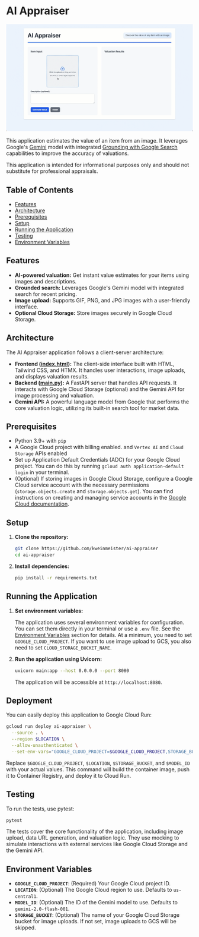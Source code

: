 # AI Appraiser

![AI Appraiser GIF](ai-appraiser.gif)

This application estimates the value of an item from an image. It leverages Google's [Gemini](https://ai.google.dev/gemini-api/docs) model with integrated [Grounding with Google Search](https://ai.google.dev/gemini-api/docs/grounding) capabilities to improve the accuracy of valuations.

This application is intended for informational purposes only and should not substitute for professional appraisals.

## Table of Contents

- [Features](#features)
- [Architecture](#architecture)
- [Prerequisites](#prerequisites)
- [Setup](#setup)
- [Running the Application](#running-the-application)
- [Testing](#testing)
- [Environment Variables](#environment-variables)

## Features

- **AI-powered valuation:** Get instant value estimates for your items using images and descriptions.
- **Grounded search:** Leverages Google's Gemini model with integrated search for recent pricing.
- **Image upload:** Supports GIF, PNG, and JPG images with a user-friendly interface.
- **Optional Cloud Storage:** Store images securely in Google Cloud Storage.

## Architecture

The AI Appraiser application follows a client-server architecture:

- **Frontend ([index.html](./index.html)):** The client-side interface built with HTML, Tailwind CSS, and HTMX. It handles user interactions, image uploads, and displays valuation results.
- **Backend ([main.py](./main.py)):** A FastAPI server that handles API requests. It interacts with Google Cloud Storage (optional) and the Gemini API for image processing and valuation.
- **Gemini API:** A powerful language model from Google that performs the core valuation logic, utilizing its built-in search tool for market data.

## Prerequisites

- Python 3.9+ with `pip`
- A Google Cloud project with billing enabled. and `Vertex AI` and `Cloud Storage` APIs enabled
- Set up Application Default Credentials (ADC) for your Google Cloud project. You can do this by running `gcloud auth application-default login` in your terminal.
- (Optional) If storing images in Google Cloud Storage, configure a Google Cloud service account with the necessary permissions (`storage.objects.create` and `storage.objects.get`). You can find instructions on creating and managing service accounts in the [Google Cloud documentation](https://cloud.google.com/iam/docs/service-accounts).

## Setup

1. **Clone the repository:**

    ```bash
    git clone https://github.com/kweinmeister/ai-appraiser
    cd ai-appraiser
    ```

2. **Install dependencies:**

    ```bash
    pip install -r requirements.txt
    ```

## Running the Application

1. **Set environment variables:**

    The application uses several environment variables for configuration. You can set them directly in your terminal or use a `.env` file. See the [Environment Variables](#environment-variables) section for details. At a minimum, you need to set `GOOGLE_CLOUD_PROJECT`. If you want to use image upload to GCS, you also need to set `CLOUD_STORAGE_BUCKET_NAME`.

2. **Run the application using Uvicorn:**

    ```bash
    uvicorn main:app --host 0.0.0.0 --port 8080
    ```

    The application will be accessible at `http://localhost:8080`.

## Deployment

You can easily deploy this application to Google Cloud Run:

```bash
gcloud run deploy ai-appraiser \
  --source . \
  --region $LOCATION \
  --allow-unauthenticated \
  --set-env-vars="GOOGLE_CLOUD_PROJECT=$GOOGLE_CLOUD_PROJECT,STORAGE_BUCKET=$STORAGE_BUCKET,MODEL_ID=$MODEL_ID"
```

Replace `$GOOGLE_CLOUD_PROJECT`, `$LOCATION`, `$STORAGE_BUCKET`, and `$MODEL_ID` with your actual values. This command will build the container image, push it to Container Registry, and deploy it to Cloud Run.

## Testing

To run the tests, use pytest:

```bash
pytest
```

The tests cover the core functionality of the application, including image upload, data URL generation, and valuation logic. They use mocking to simulate interactions with external services like Google Cloud Storage and the Gemini API.

## Environment Variables

- **`GOOGLE_CLOUD_PROJECT`**: (Required) Your Google Cloud project ID.
- **`LOCATION`**: (Optional) The Google Cloud region to use. Defaults to `us-central1`.
- **`MODEL_ID`**: (Optional) The ID of the Gemini model to use. Defaults to `gemini-2.0-flash-001`.
- **`STORAGE_BUCKET`**: (Optional) The name of your Google Cloud Storage bucket for image uploads. If not set, image uploads to GCS will be skipped.
